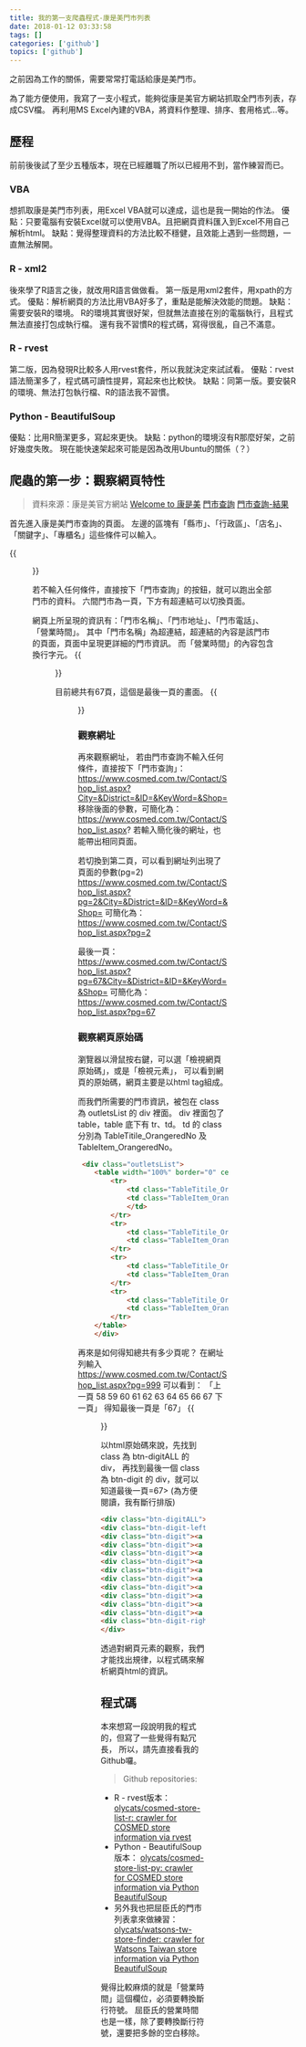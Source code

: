 ```yaml
---
title: 我的第一支爬蟲程式-康是美門市列表
date: 2018-01-12 03:33:58
tags: []
categories: ['github']
topics: ['github']
---
```



之前因為工作的關係，需要常常打電話給康是美門市。

為了能方便使用，我寫了一支小程式，能夠從康是美官方網站抓取全門市列表，存成CSV檔。
再利用MS Excel內建的VBA，將資料作整理、排序、套用格式...等。

<!--more-->

## 歷程
前前後後試了至少五種版本，現在已經離職了所以已經用不到，當作練習而已。

### VBA
想抓取康是美門市列表，用Excel VBA就可以達成，這也是我一開始的作法。
優點：只要電腦有安裝Excel就可以使用VBA。且把網頁資料匯入到Excel不用自己解析html。
缺點：覺得整理資料的方法比較不穩健，且效能上遇到一些問題，一直無法解開。

### R - xml2
後來學了R語言之後，就改用R語言做做看。
第一版是用xml2套件，用xpath的方式。
優點：解析網頁的方法比用VBA好多了，重點是能解決效能的問題。
缺點：需要安裝R的環境。
R的環境其實很好架，但就無法直接在別的電腦執行，且程式無法直接打包成執行檔。
還有我不習慣R的程式碼，寫得很亂，自己不滿意。

### R - rvest
第二版，因為發現R比較多人用rvest套件，所以我就決定來試試看。
優點：rvest語法簡潔多了，程式碼可讀性提昇，寫起來也比較快。
缺點：同第一版。要安裝R的環境、無法打包執行檔、R的語法我不習慣。

### Python - BeautifulSoup
優點：比用R簡潔更多，寫起來更快。
缺點：python的環境沒有R那麼好架，之前好幾度失敗。
現在能快速架起來可能是因為改用Ubuntu的關係（？）

## 爬蟲的第一步：觀察網頁特性

>資料來源：康是美官方網站
[Welcome to 康是美](https://www.cosmed.com.tw/Index.aspx)
[門市查詢](https://www.cosmed.com.tw/Contact/Shop.aspx)
[門市查詢-結果](https://www.cosmed.com.tw/Contact/Shop_list.aspx)

首先進入康是美門市查詢的頁面。
左邊的區塊有「縣市」、「行政區」、「店名」、「關鍵字」、「專櫃名」這些條件可以輸入。

{{<figure src="/img/crawler-for-cosmed-store-list/Contact_Shop.png" width="100%">}}

若不輸入任何條件，直接按下「門市查詢」的按鈕，就可以跑出全部門市的資料。
六間門市為一頁，下方有超連結可以切換頁面。

網頁上所呈現的資訊有：「門市名稱」、「門市地址」、「門市電話」、「營業時間」。
其中「門市名稱」為超連結，超連結的內容是該門市的頁面，頁面中呈現更詳細的門市資訊。
而「營業時間」的內容包含換行字元。
{{<figure src="/img/crawler-for-cosmed-store-list/Contact_Shop_list.png" width="100%">}}

目前總共有67頁，這個是最後一頁的畫面。
{{<figure src="/img/crawler-for-cosmed-store-list/Contact_Shop_list_67.png" width="100%">}}

### 觀察網址
再來觀察網址，
若由門市查詢不輸入任何條件，直接按下「門市查詢」：
https://www.cosmed.com.tw/Contact/Shop_list.aspx?City=&District=&ID=&KeyWord=&Shop=
移除後面的參數，可簡化為：
https://www.cosmed.com.tw/Contact/Shop_list.aspx?
若輸入簡化後的網址，也能帶出相同頁面。

若切換到第二頁，可以看到網址列出現了頁面的參數(pg=2)
https://www.cosmed.com.tw/Contact/Shop_list.aspx?pg=2&City=&District=&ID=&KeyWord=&Shop=
可簡化為：
https://www.cosmed.com.tw/Contact/Shop_list.aspx?pg=2

最後一頁：
https://www.cosmed.com.tw/Contact/Shop_list.aspx?pg=67&City=&District=&ID=&KeyWord=&Shop=
可簡化為：
https://www.cosmed.com.tw/Contact/Shop_list.aspx?pg=67

### 觀察網頁原始碼
瀏覽器以滑鼠按右鍵，可以選「檢視網頁原始碼」，或是「檢視元素」，
可以看到網頁的原始碼，網頁主要是以html tag組成。

而我們所需要的門市資訊，被包在 class 為 outletsList 的 div 裡面。
div 裡面包了 table，table 底下有 tr、td。
td 的 class 分別為 TableTitile_OrangeredNo 及 TableItem_OrangeredNo。


```html
 <div class="outletsList">
    <table width="100%" border="0" cellspacing="0" cellpadding="0">
        <tr>
            <td class="TableTitile_OrangeredNo">門市名稱</td>
            <td class="TableItem_OrangeredNo"><a href="Shop_intro.aspx?ID=521">義聯門市</a>
            </td>
        </tr>
        <tr>
            <td class="TableTitile_OrangeredNo">門市地址</td>
            <td class="TableItem_OrangeredNo">高雄市燕巢區義大路一段1號B1</td>
        </tr>
        <tr>
            <td class="TableTitile_OrangeredNo">門市電話</td>
            <td class="TableItem_OrangeredNo">07-6154503</td>
        </tr>
        <tr>
            <td class="TableTitile_OrangeredNo">營業時間</td>
            <td class="TableItem_OrangeredNo">平日:08:00-22:00<br>假日:08:00-22:00</td>
        </tr>
    </table>
    </div>
```

再來是如何得知總共有多少頁呢？
在網址列輸入 https://www.cosmed.com.tw/Contact/Shop_list.aspx?pg=999
可以看到： 「上一頁 58 59 60 61 62 63 64 65 66 67 下一頁」
得知最後一頁是「67」
{{<figure src="/img/crawler-for-cosmed-store-list/Contact_Shop_list_last.png" width="100%">}}

以html原始碼來說，先找到 class 為 btn-digitALL 的 div，
再找到最後一個 class 為 btn-digit 的 div，就可以知道最後一頁=67>
(為方便閱讀，我有斷行排版)
```html
<div class="btn-digitALL">
<div class="btn-digit-left"><a id="ctl00_BaseContentPlaceHolder_DataPagerControl1_hlPrevious" href="/Contact/Shop_list.aspx?pg=998&amp;City=&amp;District=&amp;ID=&amp;KeyWord=&amp;Shop=">上一頁</a></div>
<div class="btn-digit"><a href="/Contact/Shop_list.aspx?pg=58&City=&District=&ID=&KeyWord=&Shop=">58</a></div>
<div class="btn-digit"><a href="/Contact/Shop_list.aspx?pg=59&City=&District=&ID=&KeyWord=&Shop=">59</a></div>
<div class="btn-digit"><a href="/Contact/Shop_list.aspx?pg=60&City=&District=&ID=&KeyWord=&Shop=">60</a></div>
<div class="btn-digit"><a href="/Contact/Shop_list.aspx?pg=61&City=&District=&ID=&KeyWord=&Shop=">61</a></div>
<div class="btn-digit"><a href="/Contact/Shop_list.aspx?pg=62&City=&District=&ID=&KeyWord=&Shop=">62</a></div>
<div class="btn-digit"><a href="/Contact/Shop_list.aspx?pg=63&City=&District=&ID=&KeyWord=&Shop=">63</a></div>
<div class="btn-digit"><a href="/Contact/Shop_list.aspx?pg=64&City=&District=&ID=&KeyWord=&Shop=">64</a></div>
<div class="btn-digit"><a href="/Contact/Shop_list.aspx?pg=65&City=&District=&ID=&KeyWord=&Shop=">65</a></div>
<div class="btn-digit"><a href="/Contact/Shop_list.aspx?pg=66&City=&District=&ID=&KeyWord=&Shop=">66</a></div>
<div class="btn-digit"><a href="/Contact/Shop_list.aspx?pg=67&City=&District=&ID=&KeyWord=&Shop=">67</a></div>
<div class="btn-digit-right"><a id="ctl00_BaseContentPlaceHolder_DataPagerControl1_hlNext" href="/Contact/Shop_list.aspx?pg=67&amp;City=&amp;District=&amp;ID=&amp;KeyWord=&amp;Shop=">下一頁</a></div>
</div>
```

透過對網頁元素的觀察，我們才能找出規律，以程式碼來解析網頁html的資訊。

## 程式碼
本來想寫一段說明我的程式的，但寫了一些覺得有點冗長，
所以，請先直接看我的Github囉。

>Github repositories:
* R - rvest版本：
[olycats/cosmed-store-list-r: crawler for COSMED store information via rvest](https://github.com/olycats/cosmed-store-list-r)
* Python - BeautifulSoup版本：
[olycats/cosmed-store-list-py: crawler for COSMED store information via Python BeautifulSoup](https://github.com/olycats/cosmed-store-list-py)
* 另外我也把屈臣氏的門市列表拿來做練習：
[olycats/watsons-tw-store-finder: crawler for Watsons Taiwan store information via Python BeautifulSoup](https://github.com/olycats/watsons-tw-store-finder)

覺得比較麻煩的就是「營業時間」這個欄位，必須要轉換斷行符號。
屈臣氏的營業時間也是一樣，除了要轉換斷行符號，還要把多餘的空白移除。

